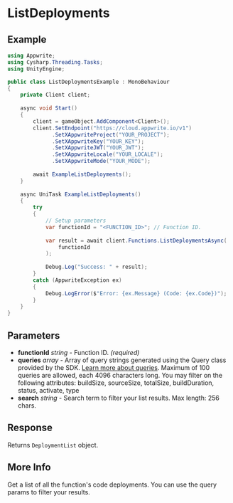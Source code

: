 # ListDeployments

## Example

```csharp
using Appwrite;
using Cysharp.Threading.Tasks;
using UnityEngine;

public class ListDeploymentsExample : MonoBehaviour
{
    private Client client;
    
    async void Start()
    {
        client = gameObject.AddComponent<Client>();
        client.SetEndpoint("https://cloud.appwrite.io/v1")
              .SetXAppwriteProject("YOUR_PROJECT");
              .SetXAppwriteKey("YOUR_KEY");
              .SetXAppwriteJWT("YOUR_JWT");
              .SetXAppwriteLocale("YOUR_LOCALE");
              .SetXAppwriteMode("YOUR_MODE");
        
        await ExampleListDeployments();
    }
    
    async UniTask ExampleListDeployments()
    {
        try
        {
            // Setup parameters
            var functionId = "<FUNCTION_ID>"; // Function ID.
            
            var result = await client.Functions.ListDeploymentsAsync(
                functionId
            );
            
            Debug.Log("Success: " + result);
        }
        catch (AppwriteException ex)
        {
            Debug.LogError($"Error: {ex.Message} (Code: {ex.Code})");
        }
    }
}
```

## Parameters

- **functionId** *string* - Function ID. *(required)*
- **queries** *array* - Array of query strings generated using the Query class provided by the SDK. [Learn more about queries](https://appwrite.io/docs/queries). Maximum of 100 queries are allowed, each 4096 characters long. You may filter on the following attributes: buildSize, sourceSize, totalSize, buildDuration, status, activate, type
- **search** *string* - Search term to filter your list results. Max length: 256 chars.

## Response

Returns `DeploymentList` object.
## More Info

Get a list of all the function&#039;s code deployments. You can use the query params to filter your results.

